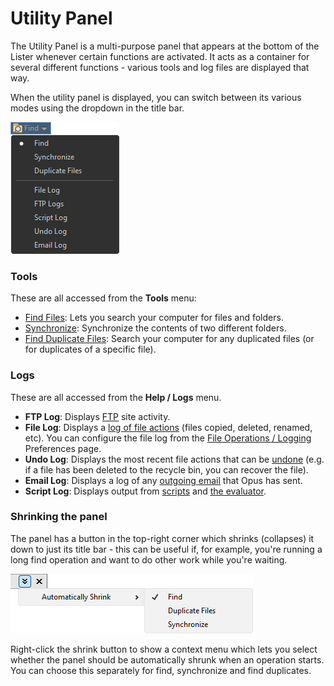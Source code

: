 # Utility Panel

The Utility Panel is a multi-purpose panel that appears at the bottom of the Lister whenever certain functions are activated. It acts as a container for several different functions - various tools and log files are displayed that way.

When the utility panel is displayed, you can switch between its various modes using the dropdown in the title bar.

![](/Manual/images/media/13/utility_pane_dropdown.png)

### Tools

These are all accessed from the **Tools** menu:

- [Find Files](../searching_and_filtering/find_files/README.md): Lets you search your computer for files and folders.
- [Synchronize](/Manual/file_operations/copying_moving_and_deleting_files/copying_updated_files/synchronize.md): Synchronize the contents of two different folders.
- [Find Duplicate Files](/Manual/additional_functionality/duplicate_file_finder.md): Search your computer for any duplicated files (or for duplicates of a specific file).

### Logs

These are all accessed from the **Help / Logs** menu.

- **FTP Log**: Displays [FTP](/Manual/ftp/README.md) site activity.
- **File Log**: Displays a [log of file actions](/Manual/file_operations/tracking_and_undoing_file_operations.md) (files copied, deleted, renamed, etc). You can configure the file log from the [File Operations / Logging](/Manual/preferences/preferences_categories/file_operations/logging.md) Preferences page.
- **Undo Log**: Displays the most recent file actions that can be [undone](/Manual/file_operations/tracking_and_undoing_file_operations.md) (e.g. if a file has been deleted to the recycle bin, you can recover the file).
- **Email Log**: Displays a log of any [outgoing email](/Manual/preferences/preferences_categories/internet/email.md) that Opus has sent.
- **Script Log**: Displays output from [scripts](/Manual/scripting/README.md) and [the evaluator](/Manual/evaluator/README.md).

### Shrinking the panel

The panel has a button in the top-right corner which shrinks (collapses) it down to just its title bar - this can be useful if, for example, you're running a long find operation and want to do other work while you're waiting.

![](/Manual/images/media/13/utilpane_shrink.png)

Right-click the shrink button to show a context menu which lets you select whether the panel should be automatically shrunk when an operation starts. You can choose this separately for find, synchronize and find duplicates.
